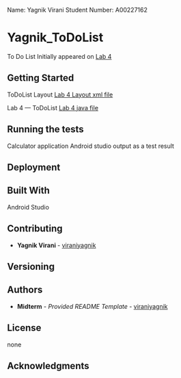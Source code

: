 
 
  Name: Yagnik Virani
  Student Number: A00227162
  
# Yagnik_ToDoList

To Do List
Initially appeared on
[Lab 4](https://github.com/viraniyagnik/Yagnik_ToDoList)



## Getting Started

ToDoList Layout 
[Lab 4 Layout xml file](https://github.com/viraniyagnik/Yagnik_ToDoList/blob/main/ToDoList/app/src/main/res/layout/activity_main.xml)

Lab 4 — ToDoList
[Lab 4 java file](https://github.com/viraniyagnik/Yagnik_ToDoList/blob/main/ToDoList/app/src/main/java/com/example/yagnik__todolist/MainActivity.java)



## Running the tests
Calculator application Android studio output as a test result





## Deployment


## Built With
Android Studio


## Contributing
 - **Yagnik Virani** -
    [viraniyagnik](https://github.com/viraniyagnik)


## Versioning



## Authors

  - **Midterm** - *Provided README Template* -
    [viraniyagnik](https://github.com/viraniyagnik)



## License

none

## Acknowledgments


